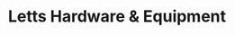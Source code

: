 ---
title: "Letts Hardware & Equipment"
url: /greensburg/letts-hardware-and-equipment/
shop: hardware
---